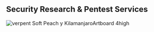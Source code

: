 ## Security Research & Pentest Services 

![verpent Soft Peach y KilamanjaroArtboard 4high ](https://user-images.githubusercontent.com/17464377/151487636-588e77f7-f5b6-4aa8-8411-bb88489a418d.jpg)

